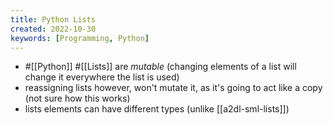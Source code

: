 ```yaml
---
title: Python Lists
created: 2022-10-30
keywords: [Programming, Python]
---
```


- #[[Python]] #[[Lists]] are _mutable_ (changing elements of a list will change it everywhere the list is used)
- reassigning lists however, won't mutate it, as it's going to act like a copy (not sure how this works)
- lists elements can have different types (unlike [[a2dl-sml-lists]])
